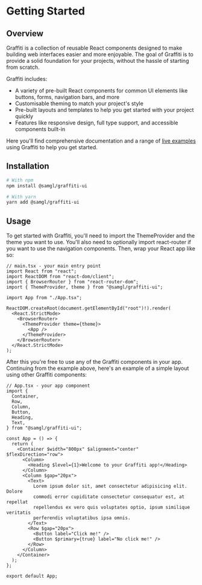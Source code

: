 # Getting Started

## Overview

Graffiti is a collection of reusable React components designed to make building web interfaces easier and more enjoyable. The goal of Graffiti is to provide a solid foundation for your projects, without the hassle of starting from scratch.

Graffiti includes:

- A variety of pre-built React components for common UI elements like buttons, forms, navigation bars, and more
- Customisable theming to match your project's style
- Pre-built layouts and templates to help you get started with your project quickly
- Features like responsive design, full type support, and accessible components built-in

Here you'll find comprehensive documentation and a range of [live examples](https://samhynds.github.io/graffiti-demo) using Graffiti to help you get started.

## Installation

```bash
# With npm
npm install @samgl/graffiti-ui

# With yarn
yarn add @samgl/graffiti-ui
```

## Usage

To get started with Graffiti, you'll need to import the ThemeProvider and the theme you want to use. You'll also need to optionally import react-router if you want to use the navigation components. Then, wrap your React app like so:

```tsx
// main.tsx - your main entry point
import React from "react";
import ReactDOM from "react-dom/client";
import { BrowserRouter } from "react-router-dom";
import { ThemeProvider, theme } from "@samgl/graffiti-ui";

import App from "./App.tsx";

ReactDOM.createRoot(document.getElementById("root")!).render(
  <React.StrictMode>
    <BrowserRouter>
      <ThemeProvider theme={theme}>
        <App />
      </ThemeProvider>
    </BrowserRouter>
  </React.StrictMode>
);
```

After this you're free to use any of the Graffiti components in your app. Continuing from the example above, here's an example of a simple layout using other Graffiti components:

```tsx
// App.tsx - your app component
import {
  Container,
  Row,
  Column,
  Button,
  Heading,
  Text,
} from "@samgl/graffiti-ui";

const App = () => {
  return (
    <Container $width="800px" $alignment="center" $flexDirection="row">
      <Column>
        <Heading $level={1}>Welcome to your Graffiti app!</Heading>
      </Column>
      <Column $gap="20px">
        <Text>
          Lorem ipsum dolor sit, amet consectetur adipisicing elit. Dolore
          commodi error cupiditate consectetur consequatur est, at repellat
          repellendus ex vero quis voluptates optio, ipsum similique veritatis
          perferendis voluptatibus ipsa omnis.
        </Text>
        <Row $gap="20px">
          <Button label="Click me!" />
          <Button $primary={true} label="No click me!" />
        </Row>
      </Column>
    </Container>
  );
};

export default App;
```
